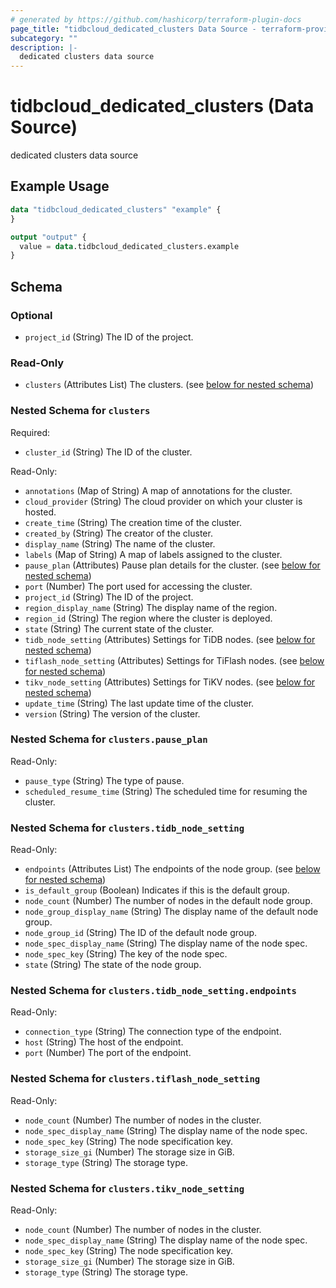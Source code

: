 ```yaml
---
# generated by https://github.com/hashicorp/terraform-plugin-docs
page_title: "tidbcloud_dedicated_clusters Data Source - terraform-provider-tidbcloud"
subcategory: ""
description: |-
  dedicated clusters data source
---
```


# tidbcloud_dedicated_clusters (Data Source)

dedicated clusters data source

## Example Usage

```terraform
data "tidbcloud_dedicated_clusters" "example" {
}

output "output" {
  value = data.tidbcloud_dedicated_clusters.example
}
```

<!-- schema generated by tfplugindocs -->
## Schema

### Optional

- `project_id` (String) The ID of the project.

### Read-Only

- `clusters` (Attributes List) The clusters. (see [below for nested schema](#nestedatt--clusters))

<a id="nestedatt--clusters"></a>
### Nested Schema for `clusters`

Required:

- `cluster_id` (String) The ID of the cluster.

Read-Only:

- `annotations` (Map of String) A map of annotations for the cluster.
- `cloud_provider` (String) The cloud provider on which your cluster is hosted.
- `create_time` (String) The creation time of the cluster.
- `created_by` (String) The creator of the cluster.
- `display_name` (String) The name of the cluster.
- `labels` (Map of String) A map of labels assigned to the cluster.
- `pause_plan` (Attributes) Pause plan details for the cluster. (see [below for nested schema](#nestedatt--clusters--pause_plan))
- `port` (Number) The port used for accessing the cluster.
- `project_id` (String) The ID of the project.
- `region_display_name` (String) The display name of the region.
- `region_id` (String) The region where the cluster is deployed.
- `state` (String) The current state of the cluster.
- `tidb_node_setting` (Attributes) Settings for TiDB nodes. (see [below for nested schema](#nestedatt--clusters--tidb_node_setting))
- `tiflash_node_setting` (Attributes) Settings for TiFlash nodes. (see [below for nested schema](#nestedatt--clusters--tiflash_node_setting))
- `tikv_node_setting` (Attributes) Settings for TiKV nodes. (see [below for nested schema](#nestedatt--clusters--tikv_node_setting))
- `update_time` (String) The last update time of the cluster.
- `version` (String) The version of the cluster.

<a id="nestedatt--clusters--pause_plan"></a>
### Nested Schema for `clusters.pause_plan`

Read-Only:

- `pause_type` (String) The type of pause.
- `scheduled_resume_time` (String) The scheduled time for resuming the cluster.


<a id="nestedatt--clusters--tidb_node_setting"></a>
### Nested Schema for `clusters.tidb_node_setting`

Read-Only:

- `endpoints` (Attributes List) The endpoints of the node group. (see [below for nested schema](#nestedatt--clusters--tidb_node_setting--endpoints))
- `is_default_group` (Boolean) Indicates if this is the default group.
- `node_count` (Number) The number of nodes in the default node group.
- `node_group_display_name` (String) The display name of the default node group.
- `node_group_id` (String) The ID of the default node group.
- `node_spec_display_name` (String) The display name of the node spec.
- `node_spec_key` (String) The key of the node spec.
- `state` (String) The state of the node group.

<a id="nestedatt--clusters--tidb_node_setting--endpoints"></a>
### Nested Schema for `clusters.tidb_node_setting.endpoints`

Read-Only:

- `connection_type` (String) The connection type of the endpoint.
- `host` (String) The host of the endpoint.
- `port` (Number) The port of the endpoint.



<a id="nestedatt--clusters--tiflash_node_setting"></a>
### Nested Schema for `clusters.tiflash_node_setting`

Read-Only:

- `node_count` (Number) The number of nodes in the cluster.
- `node_spec_display_name` (String) The display name of the node spec.
- `node_spec_key` (String) The node specification key.
- `storage_size_gi` (Number) The storage size in GiB.
- `storage_type` (String) The storage type.


<a id="nestedatt--clusters--tikv_node_setting"></a>
### Nested Schema for `clusters.tikv_node_setting`

Read-Only:

- `node_count` (Number) The number of nodes in the cluster.
- `node_spec_display_name` (String) The display name of the node spec.
- `node_spec_key` (String) The node specification key.
- `storage_size_gi` (Number) The storage size in GiB.
- `storage_type` (String) The storage type.
